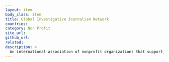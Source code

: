 ```yaml
---
layout: item
body_class: item
title: Global Investigative Journalism Network
countries: 
category: Non Profit
site_url: 
github_url: 
related: 
description: >
  An international association of nonprofit organizations that support, promote, and produce investigative journalism.
---
```

